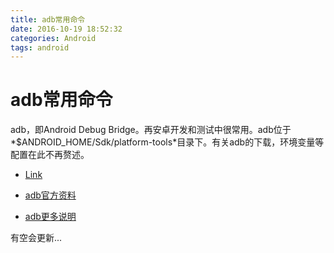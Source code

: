 ```yaml
---
title: adb常用命令
date: 2016-10-19 18:52:32
categories: Android
tags: android
---
```


# adb常用命令
adb，即Android Debug Bridge。再安卓开发和测试中很常用。adb位于*$ANDROID_HOME/Sdk/platform-tools*目录下。有关adb的下载，环境变量等配置在此不再赘述。


* [Link](http://stormzhang.com/2016/09/08/common-adb-commands/)

* [adb官方资料](https://developer.android.com/studio/command-line/adb.html?hl=zh-cn)
* [adb更多说明](https://github.com/mzlogin/awesome-adb)

有空会更新...
